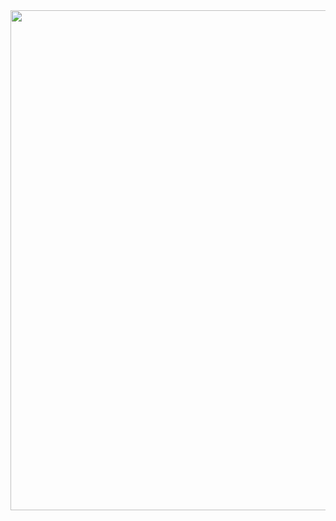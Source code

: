 

<img width="800px" src="https://user-images.githubusercontent.com/116461/59561482-b771b800-8fd5-11e9-9bcb-7b77ce0207f6.gif" />